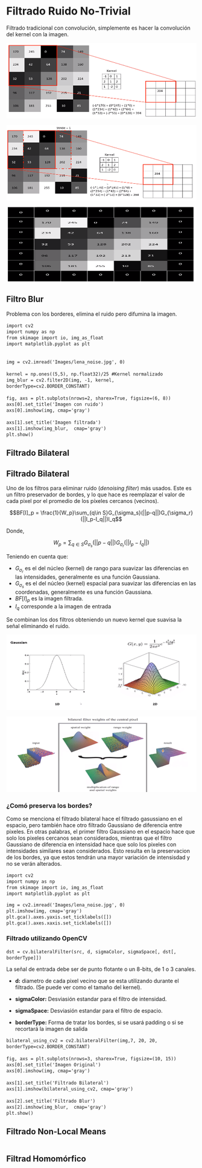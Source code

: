 # Filtrado Ruido No-Trivial

Filtrado tradicional con convolución, simplemente es hacer la convolución del kernel con la imagen.

<p align="center">
<img width="600" height="200" src="Images/Image_noise.png"/>
</p>


<p align="center">
<img width="600" height="200" src="Images/Image_noise2.png"/>
</p>

<p align="center">
<img width="600" height="200" src="Images/Image_noise3.png"/>
</p>

## Filtro Blur

Problema con los borderes, elimina el ruido pero difumina la imagen.

```
import cv2
import numpy as np
from skimage import io, img_as_float
import matplotlib.pyplot as plt


img = cv2.imread('Images/lena_noise.jpg', 0)

kernel = np.ones((5,5), np.float32)/25 #Kernel normalizado
img_blur = cv2.filter2D(img, -1, kernel, borderType=cv2.BORDER_CONSTANT)

fig, axs = plt.subplots(nrows=2, sharex=True, figsize=(6, 8))
axs[0].set_title('Imagen con ruido')
axs[0].imshow(img, cmap='gray')

axs[1].set_title('Imagen filtrada')
axs[1].imshow(img_blur,  cmap='gray')
plt.show()

```

## Filtrado Bilateral 

## Filtrado Bilateral

Uno de los filtros para eliminar ruido (*denoising filter*) más usados. Este es un filtro preservador de bordes, y lo que hace es reemplazar el valor de cada pixel por el promedio de los píxeles cercanos (vecinos).

$$BF[I]_p = \frac{1}{W_p}\sum_{q\in S}G_{\sigma_s}(||p-q||)G_{\sigma_r}(||I_p-I_q||)I_q$$ 

Donde,

$$W_p = \sum_{q\in S}G_{\sigma_s}(||p-q||)G_{\sigma_r}(||I_p-I_q||)$$ 

Teniendo en cuenta que:
* $G_{\sigma_r}$ es el del núcleo (kernel) de rango para suavizar las diferencias en las intensidades, generalmente es una función Gaussiana.
* $G_{\sigma_s}$ es el del núcleo (kernel) espacial para suavizar las diferencias en las coordenadas, generalmente es una función Gaussiana. 
* $BF[I]_p$ es la imagen filtrada.
* $I_q$ corresponde a la imagen de entrada


Se combinan los dos filtros obteniendo un nuevo kernel que suavisa la señal eliminando el ruido.


<p align="center">
<img width="600" height="200" src="Images/Gaussian.png"/>
</p>
   
<p align="center">
<img width="600" height="200" src="Images/BilateralFilter.png"/>
</p>

### ¿Comó preserva los bordes?
Como se menciona el filtrado bilateral hace el filtrado gasussiano en el espacio, pero también hace otro filtrado Gaussiano de diferencia entre pixeles. En otras palabras, el primer filtro Gaussiano en el espacio hace que solo los pixeles cercanos sean considerados, mientras que el filtro Gaussiano de diferencia en intensidad hace que solo los pixeles con intensidades similares sean considerados. Esto resulta en la preservacion de los bordes, ya que estos tendrán una mayor variación de intensisdad y no se verán alterados.

```
import cv2
import numpy as np
from skimage import io, img_as_float
import matplotlib.pyplot as plt
```

```
img = cv2.imread('Images/lena_noise.jpg', 0)
plt.imshow(img, cmap='gray')
plt.gca().axes.yaxis.set_ticklabels([])
plt.gca().axes.xaxis.set_ticklabels([])
```

### Filtrado utilizando OpenCV

```
dst = cv.bilateralFilter(src, d, sigmaColor, sigmaSpace[, dst[, borderType]])
```

La señal de entrada debe ser de punto flotante o un 8-bits, de 1 o 3 canales.

* **d:** diametro de cada pixel vecino que se esta utilizando durante el filtrado. (Se puede ver como el tamaño del kernel).

* **sigmaColor:** Desviasión estandar para el filtro de intensidad.

* **sigmaSpace:** Desviasión estandar para el filtro de espacio.

* **borderType:** Forma de tratar los bordes, si se usará padding o si se recortará la imagen de salida

```
bilateral_using_cv2 = cv2.bilateralFilter(img,7, 20, 20, borderType=cv2.BORDER_CONSTANT)

fig, axs = plt.subplots(nrows=3, sharex=True, figsize=(10, 15))
axs[0].set_title('Imagen Original')
axs[0].imshow(img, cmap='gray')

axs[1].set_title('Filtrado Bilateral')
axs[1].imshow(bilateral_using_cv2, cmap='gray')

axs[2].set_title('Filtrado Blur')
axs[2].imshow(img_blur,  cmap='gray')
plt.show()
```

## Filtrado Non-Local Means

```
```

## Filtrad Homomórfico

```
```